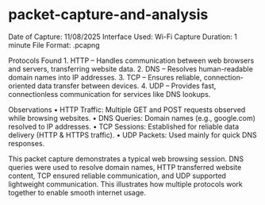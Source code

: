 # packet-capture-and-analysis
Date of Capture: 11/08/2025
Interface Used: Wi-Fi
Capture Duration: 1 minute
File Format: .pcapng

Protocols Found
	1.	HTTP – Handles communication between web browsers and servers, transferring website data.
	2.	DNS – Resolves human-readable domain names into IP addresses.
	3.	TCP – Ensures reliable, connection-oriented data transfer between devices.
	4.	UDP – Provides fast, connectionless communication for services like DNS lookups.

Observations
	•	HTTP Traffic: Multiple GET and POST requests observed while browsing websites.
	•	DNS Queries: Domain names (e.g., google.com) resolved to IP addresses.
	•	TCP Sessions: Established for reliable data delivery (HTTP & HTTPS traffic).
	•	UDP Packets: Used mainly for quick DNS responses.


This packet capture demonstrates a typical web browsing session. DNS queries were used to resolve domain names, HTTP transferred website content, TCP ensured reliable communication, and UDP supported lightweight communication. This illustrates how multiple protocols work together to enable smooth internet usage.
